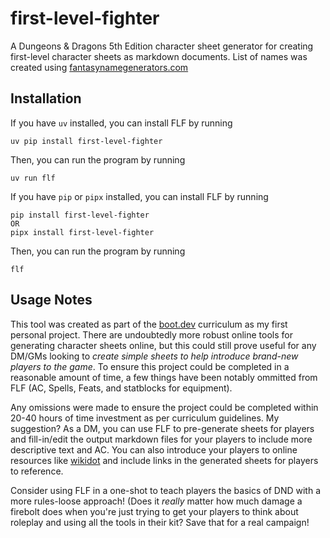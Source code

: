 # first-level-fighter
A Dungeons &amp; Dragons 5th Edition character sheet generator for creating first-level character sheets as markdown documents.
List of names was created using [fantasynamegenerators.com](https://www.fantasynamegenerators.com/)

## Installation
If you have `uv` installed, you can install FLF by running
```
uv pip install first-level-fighter
```
Then, you can run the program by running
```
uv run flf
```

If you have `pip` or `pipx` installed, you can install FLF by running
```
pip install first-level-fighter
OR
pipx install first-level-fighter
```
Then, you can run the program by running
```
flf
```

## Usage Notes
This tool was created as part of the [boot.dev](www.boot.dev/) curriculum as my first personal project.
There are undoubtedly more robust online tools for generating character sheets online, but this could still prove useful for any DM/GMs looking to *create simple sheets to help introduce brand-new players to the game*.
To ensure this project could be completed in a reasonable amount of time, a few things have been notably ommitted from FLF (AC, Spells, Feats, and statblocks for equipment).

Any omissions were made to ensure the project could be completed within 20-40 hours of time investment as per curriculum guidelines.
My suggestion? As a DM, you can use FLF to pre-generate sheets for players and fill-in/edit the output markdown files for your players to include more descriptive text and AC.
You can also introduce your players to online resources like [wikidot](https://dnd5e.wikidot.com/) and include links in the generated sheets for players to reference.

Consider using FLF in a one-shot to teach players the basics of DND with a more rules-loose approach!
(Does it *really* matter how much damage a firebolt does when you're just trying to get your players to think about roleplay and using all the tools in their kit?
Save that for a real campaign!